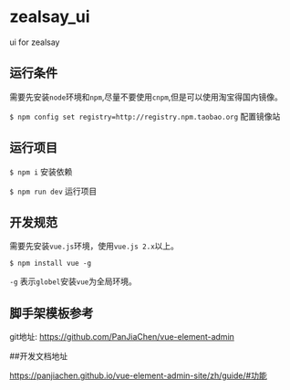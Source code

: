 # zealsay_ui
ui for zealsay

## 运行条件

需要先安装`node`环境和`npm`,尽量不要使用`cnpm`,但是可以使用淘宝得国内镜像。

`$ npm config set registry=http://registry.npm.taobao.org` 配置镜像站


## 运行项目

`$ npm i`  安装依赖

`$ npm run dev`  运行项目


## 开发规范

需要先安装`vue.js`环境，使用`vue.js 2.x`以上。

`$ npm install vue -g` 

`-g` 表示`globel`安装`vue`为全局环境。

## 脚手架模板参考

git地址: https://github.com/PanJiaChen/vue-element-admin

##开发文档地址

https://panjiachen.github.io/vue-element-admin-site/zh/guide/#功能